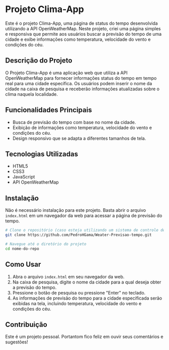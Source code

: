 
# Projeto Clima-App

Este é  o projeto Clima-App, uma página de status do tempo desenvolvida utilizando a API OpenWeatherMap. Neste projeto, criei uma página simples e responsiva que permite aos usuários buscar a previsão do tempo de uma cidade e exibe informações como temperatura, velocidade do vento e condições do céu.




## Descrição do Projeto

O Projeto Clima-App é uma aplicação web que utiliza a API OpenWeatherMap para fornecer informações status do tempo em tempo real para uma cidade específica. Os usuários podem inserir o nome da cidade na caixa de pesquisa e receberão informações atualizadas sobre o clima naquela localidade.

## Funcionalidades Principais

- Busca de previsão do tempo com base no nome da cidade.
- Exibição de informações como temperatura, velocidade do vento e condições do céu.
- Design responsivo que se adapta a diferentes tamanhos de tela.

## Tecnologias Utilizadas

- HTML5
- CSS3
- JavaScript
- API OpenWeatherMap

## Instalação

Não é necessário instalação para este projeto. Basta abrir o arquivo `index.html` em um navegador da web para acessar a página de previsão do tempo.

```bash
# Clone o repositório (caso esteja utilizando um sistema de controle de versão)
git clone https://github.com/PedroHGama/Weater-Previsao-tempo.git

# Navegue até o diretório do projeto
cd nome-do-repo
```

## Como Usar

1. Abra o arquivo `index.html` em seu navegador da web.
2. Na caixa de pesquisa, digite o nome da cidade para a qual deseja obter a previsão do tempo.
3. Pressione o botão de pesquisa ou pressione "Enter" no teclado.
4. As informações de previsão do tempo para a cidade especificada serão exibidas na tela, incluindo temperatura, velocidade do vento e condições do céu.

## Contribuição

Este é um projeto pessoal. Portantom fico feliz em ouvir seus comentários e sugestões!

